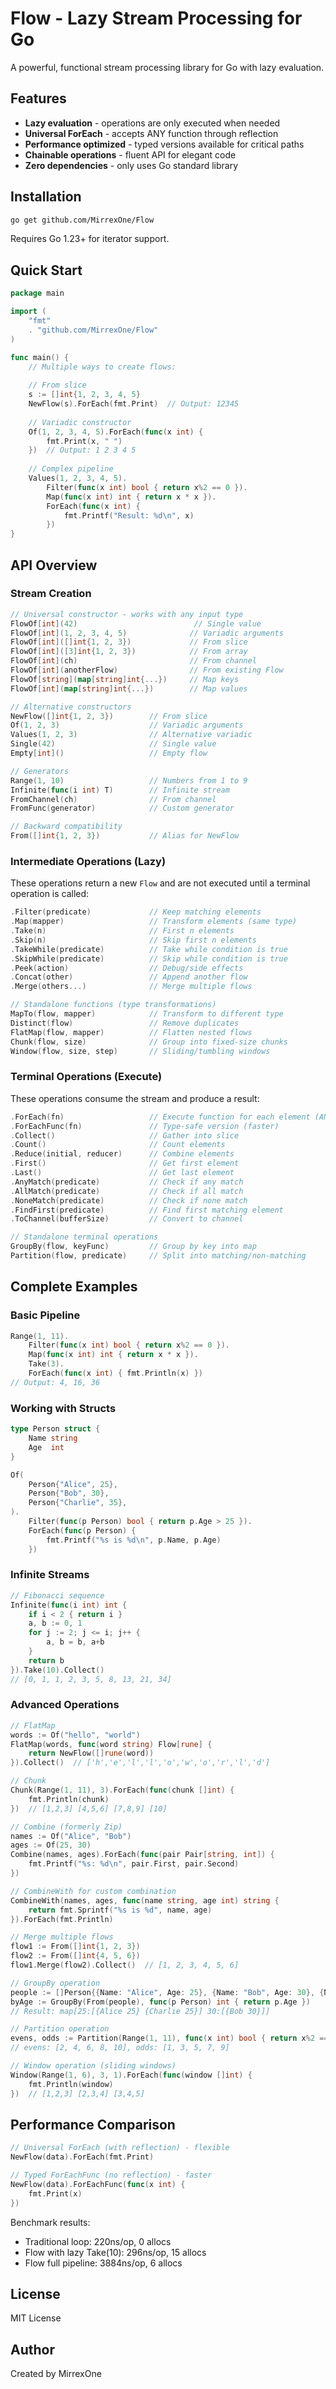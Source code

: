 # Flow - Lazy Stream Processing for Go

A powerful, functional stream processing library for Go with lazy evaluation.

## Features

- **Lazy evaluation** - operations are only executed when needed
- **Universal ForEach** - accepts ANY function through reflection
- **Performance optimized** - typed versions available for critical paths
- **Chainable operations** - fluent API for elegant code
- **Zero dependencies** - only uses Go standard library

## Installation

```bash
go get github.com/MirrexOne/Flow
```

Requires Go 1.23+ for iterator support.

## Quick Start

```go
package main

import (
    "fmt"
    . "github.com/MirrexOne/Flow"
)

func main() {
    // Multiple ways to create flows:
    
    // From slice
    s := []int{1, 2, 3, 4, 5}
    NewFlow(s).ForEach(fmt.Print)  // Output: 12345
    
    // Variadic constructor
    Of(1, 2, 3, 4, 5).ForEach(func(x int) {
        fmt.Print(x, " ")
    })  // Output: 1 2 3 4 5
    
    // Complex pipeline
    Values(1, 2, 3, 4, 5).
        Filter(func(x int) bool { return x%2 == 0 }).
        Map(func(x int) int { return x * x }).
        ForEach(func(x int) {
            fmt.Printf("Result: %d\n", x)
        })
}
```

## API Overview

### Stream Creation

```go
// Universal constructor - works with any input type
FlowOf[int](42)                          // Single value
FlowOf[int](1, 2, 3, 4, 5)              // Variadic arguments  
FlowOf[int]([]int{1, 2, 3})             // From slice
FlowOf[int]([3]int{1, 2, 3})            // From array
FlowOf[int](ch)                         // From channel
FlowOf[int](anotherFlow)                // From existing Flow
FlowOf[string](map[string]int{...})     // Map keys
FlowOf[int](map[string]int{...})        // Map values

// Alternative constructors
NewFlow([]int{1, 2, 3})        // From slice
Of(1, 2, 3)                    // Variadic arguments
Values(1, 2, 3)                // Alternative variadic
Single(42)                     // Single value
Empty[int]()                   // Empty flow

// Generators
Range(1, 10)                   // Numbers from 1 to 9
Infinite(func(i int) T)        // Infinite stream
FromChannel(ch)                // From channel
FromFunc(generator)            // Custom generator

// Backward compatibility
From([]int{1, 2, 3})           // Alias for NewFlow
```

### Intermediate Operations (Lazy)

These operations return a new `Flow` and are not executed until a terminal operation is called:

```go
.Filter(predicate)             // Keep matching elements
.Map(mapper)                   // Transform elements (same type)
.Take(n)                       // First n elements
.Skip(n)                       // Skip first n elements
.TakeWhile(predicate)          // Take while condition is true
.SkipWhile(predicate)          // Skip while condition is true
.Peek(action)                  // Debug/side effects
.Concat(other)                 // Append another flow
.Merge(others...)              // Merge multiple flows

// Standalone functions (type transformations)
MapTo(flow, mapper)            // Transform to different type
Distinct(flow)                 // Remove duplicates
FlatMap(flow, mapper)          // Flatten nested flows
Chunk(flow, size)              // Group into fixed-size chunks
Window(flow, size, step)       // Sliding/tumbling windows
```

### Terminal Operations (Execute)

These operations consume the stream and produce a result:

```go
.ForEach(fn)                   // Execute function for each element (ANY function!)
.ForEachFunc(fn)               // Type-safe version (faster)
.Collect()                     // Gather into slice
.Count()                       // Count elements
.Reduce(initial, reducer)      // Combine elements
.First()                       // Get first element
.Last()                        // Get last element
.AnyMatch(predicate)           // Check if any match
.AllMatch(predicate)           // Check if all match
.NoneMatch(predicate)          // Check if none match
.FindFirst(predicate)          // Find first matching element
.ToChannel(bufferSize)         // Convert to channel

// Standalone terminal operations
GroupBy(flow, keyFunc)         // Group by key into map
Partition(flow, predicate)     // Split into matching/non-matching
```

## Complete Examples

### Basic Pipeline
```go
Range(1, 11).
    Filter(func(x int) bool { return x%2 == 0 }).
    Map(func(x int) int { return x * x }).
    Take(3).
    ForEach(func(x int) { fmt.Println(x) })
// Output: 4, 16, 36
```

### Working with Structs
```go
type Person struct {
    Name string
    Age  int
}

Of(
    Person{"Alice", 25},
    Person{"Bob", 30},
    Person{"Charlie", 35},
).
    Filter(func(p Person) bool { return p.Age > 25 }).
    ForEach(func(p Person) {
        fmt.Printf("%s is %d\n", p.Name, p.Age)
    })
```

### Infinite Streams
```go
// Fibonacci sequence
Infinite(func(i int) int {
    if i < 2 { return i }
    a, b := 0, 1
    for j := 2; j <= i; j++ {
        a, b = b, a+b
    }
    return b
}).Take(10).Collect()
// [0, 1, 1, 2, 3, 5, 8, 13, 21, 34]
```

### Advanced Operations
```go
// FlatMap
words := Of("hello", "world")
FlatMap(words, func(word string) Flow[rune] {
    return NewFlow([]rune(word))
}).Collect()  // ['h','e','l','l','o','w','o','r','l','d']

// Chunk
Chunk(Range(1, 11), 3).ForEach(func(chunk []int) {
    fmt.Println(chunk)
})  // [1,2,3] [4,5,6] [7,8,9] [10]

// Combine (formerly Zip)
names := Of("Alice", "Bob")
ages := Of(25, 30)
Combine(names, ages).ForEach(func(pair Pair[string, int]) {
    fmt.Printf("%s: %d\n", pair.First, pair.Second)
})

// CombineWith for custom combination
CombineWith(names, ages, func(name string, age int) string {
    return fmt.Sprintf("%s is %d", name, age)
}).ForEach(fmt.Println)

// Merge multiple flows
flow1 := From([]int{1, 2, 3})
flow2 := From([]int{4, 5, 6})
flow1.Merge(flow2).Collect()  // [1, 2, 3, 4, 5, 6]

// GroupBy operation
people := []Person{{Name: "Alice", Age: 25}, {Name: "Bob", Age: 30}, {Name: "Charlie", Age: 25}}
byAge := GroupBy(From(people), func(p Person) int { return p.Age })
// Result: map[25:[{Alice 25} {Charlie 25}] 30:[{Bob 30}]]

// Partition operation
evens, odds := Partition(Range(1, 11), func(x int) bool { return x%2 == 0 })
// evens: [2, 4, 6, 8, 10], odds: [1, 3, 5, 7, 9]

// Window operation (sliding windows)
Window(Range(1, 6), 3, 1).ForEach(func(window []int) {
    fmt.Println(window)
})  // [1,2,3] [2,3,4] [3,4,5]
```

## Performance Comparison

```go
// Universal ForEach (with reflection) - flexible
NewFlow(data).ForEach(fmt.Print)

// Typed ForEachFunc (no reflection) - faster
NewFlow(data).ForEachFunc(func(x int) {
    fmt.Print(x)
})
```

Benchmark results:
- Traditional loop: 220ns/op, 0 allocs
- Flow with lazy Take(10): 296ns/op, 15 allocs
- Flow full pipeline: 3884ns/op, 6 allocs

## License

MIT License

## Author

Created by MirrexOne
